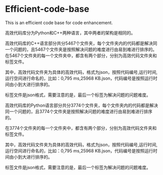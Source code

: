# Efficient-code-base
This is an efficient code base for code enhancement.

高效代码库分为Python和C++两种语言，其中两者的架构是相同的。

高效代码库的C++语言部分共分5467个文件夹，每个文件夹内的代码都是解决同一个问题的，且5467个文件夹是按照解决问题的难度进行由易到难进行排序的。
在5467个文件夹的每一个文件夹中，都含有两个部分，分别为高效代码文件夹和标签文件。

其中，高效代码文件夹为具体的高效代码，格式为json，按照代码编号,运行时间,运行空间进行命名的，比如：0,795 ms,25968 KB.json，代码编号是按照运行时间由小到大进行排序的。

标签文件是json格式，需要注意的是，最后一个标签为解决问题的问题难度。


高效代码库的Python语言部分共分3774个文件夹，每个文件夹内的代码都是解决同一个问题的，且3774个文件夹是按照解决问题的难度进行由易到难进行排序的。

在3774个文件夹的每一个文件夹中，都含有两个部分，分别为高效代码文件夹和标签文件。
	
其中，高效代码文件夹为具体的高效代码，格式为json，按照代码编号,运行时间,运行空间进行命名的，比如：0,795 ms,25968 KB.json，代码编号是按照运行时间由小到大进行排序的。

标签文件是json格式，需要注意的是，最后一个标签为解决问题的问题难度。

